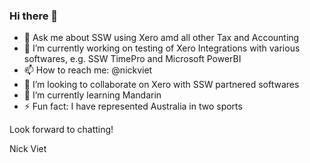 ### Hi there 👋

<!--
**nviet123/nviet123** is a ✨ _special_ ✨ repository because its `README.md` (this file) appears on your GitHub profile.

Here are some ideas to get you started:

- 🔭 I’m currently working on ... 
- 🌱 I’m currently learning ...
- 👯 I’m looking to collaborate on ...
- 🤔 I’m looking for help with ...
- 💬 Ask me about ...
- 📫 How to reach me: ...
- 😄 Pronouns: ...
- ⚡ Fun fact: ...
-->

- 💬 Ask me about SSW using Xero amd all other Tax and Accounting 
- 🔭 I’m currently working on testing of Xero Integrations with various softwares, e.g. SSW TimePro and Microsoft PowerBI 
- 📫 How to reach me: @nickviet
- 👯 I’m looking to collaborate on Xero with SSW partnered softwares
- 🌱 I’m currently learning Mandarin
- ⚡ Fun fact: I have represented Australia in two sports

Look forward to chatting!

Nick Viet
